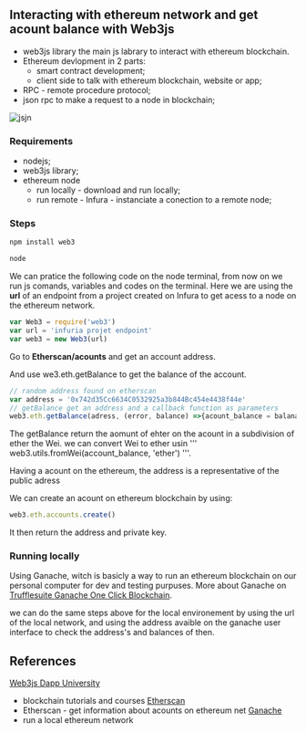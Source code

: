 
## Interacting with ethereum network and get acount balance with Web3js

- web3js library the main js labrary to interact with ethereum blockchain.
- Ethereum devlopment in 2 parts:
    - smart contract development;
    - client side to talk with ethereum blockchain, website or app;
- RPC - remote procedure protocol;
- json rpc to make a request to a node in blockchain;

<div>
<img style="max-width: 50%;" src="https://www.dappuniversity.com/web3-js-diagram.png" alt="jsjn">
</div>

### Requirements
- nodejs;
- web3js library;
- ethereum node
    - run locally - download and run locally;
    - run remote - Infura - instanciate a conection to a remote node;

### Steps
``` bash
npm install web3

node
```
We can pratice the following code on the node terminal, from now on we run js comands, variables and codes on the terminal.
Here we are using the **url** of an endpoint from a project created on Infura to get acess to a node on the ethereum network.

```js
var Web3 = require('web3')
var url = 'infuria projet endpoint'
var web3 = new Web3(url)
```

Go to **Etherscan/acounts** and get an account address.

And use we3.eth.getBalance to get the balance of the account.
```js
// random address found on etherscan
var address = '0x742d35Cc6634C0532925a3b844Bc454e4438f44e' 
// getBalance get an address and a callback function as parameters
web3.eth.getBalance(adress, (error, balance) =>{acount_balance = balanace})
```
The getBalance return the aomunt of ehter on the acount in a subdivision of ether the Wei.
we can convert Wei to ether usin ''' web3.utils.fromWei(account_balance, 'ether') '''.

Having a acount on the ethereum, the address is a representative of the public adress

We can create an acount on ethereum blockchain by using:
```js
web3.eth.accounts.create()
```
It then return the address and private key.

### Running locally
Using Ganache, witch is basicly a way to run an ethereum blockchain on our personal computer for dev and testing purpuses. 
More about Ganache on [Trufflesuite Ganache One Click Blockchain](https://www.trufflesuite.com/ganache).

we can do the same steps above for the local environement by using the url of the local network, and using the address avaible on the ganache user interface to check the address's and balances of then.
## References
[Web3js Dapp University](https://www.dappuniversity.com/articles/web3-js-intro)
- blockchain tutorials and courses
[Etherscan](https://etherscan.io/)
- Etherscan - get information about acounts on ethereum net
[Ganache](https://www.trufflesuite.com/ganache)
- run a local ethereum network




